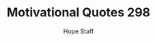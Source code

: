 ---
image: /assets/img/mq/mq_298_hollinger.png
title: Motivational Quotes 298
categories:
  - Motivational Quotes
author: Hope Staff
notes: Motivational Quotes 298
embed: >-
  EMBED_GOES_HERE
transcript: >-
  SOME LINES OF TEXT START HERE
---